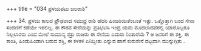 +++
title = "034 ಪ್ರಳಯಪಟು ಜಲರಾಶಿ"

+++
34. ಪ್ರಳಯ ಕಾಲದ ಪ್ರೌಢವಾದ ಸಮುದ್ರ ರಾಶಿ ಹೆದರಿ ಹಿಂಜರಿಯಿತೆಂಬಂತೆ ಇತ್ತು. ಒತ್ತೊತ್ತಾಗಿ ಬಂದ ಸೇನಾ ಸಂದಣಿಗೆ ಕಡೆಯೇ ಇರಲಿಲ್ಲ. ಈ ಕೌರವ ಸೇನೆಯನ್ನು ಪ್ರತಿಭಟಿಸಿ ಇಂದ್ರ ಯಮ ಮೊದಲಾದವರಲ್ಲಿ ಯಾರೊಬ್ಬರೂ ನಿಲ್ಲಲಾರರು ಎಂದ ಮೇಲೆ ಸಾಮಾನ್ಯ ಶತ್ರು ರಾಜರು ಈ ಸೇನೆಯ ಎದುರು ನಿಂತಾರೆಯೆ ? ಆ ಜನರಿಗೆ ಈ ಶಕ್ತಿ, ಈ ಕಾಂತಿ, ಹಿಂಡುಹಿಂಡಾಗಿ ಬರುವ ಶಕ್ತಿ, ಈ ಕಳಕಳಿ ಏನಿದ್ದೀತು ಎನ್ನುವ ಹಾಗೆ ಕುರುಸೇನೆ ದಟ್ಟವಾಗಿ ಮುನ್ನುಗ್ಗಿತು .